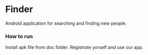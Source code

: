 # Finder

Android application for searching and finding new people. 

### How to run

Install apk file from doc folder. Registrate yorself and use our app.
